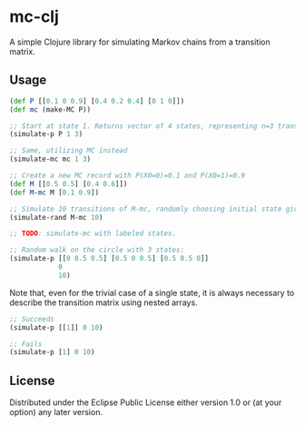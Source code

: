 # mc-clj

A simple Clojure library for simulating Markov chains from a transition matrix.

## Usage

```clojure
(def P [[0.1 0 0.9] [0.4 0.2 0.4] [0 1 0]])
(def mc (make-MC P))

;; Start at state 1. Returns vector of 4 states, representing n=3 transitions.
(simulate-p P 1 3)

;; Same, utilizing MC instead
(simulate-mc mc 1 3)

;; Create a new MC record with P(X0=0)=0.1 and P(X0=1)=0.9
(def M [[0.5 0.5] [0.4 0.6]])
(def M-mc M [0.1 0.9])

;; Simulate 10 transitions of M-mc, randomly choosing initial state given [0.1 0.9].
(simulate-rand M-mc 10)

;; TODO: simulate-mc with labeled states.

;; Random walk on the circle with 3 states:
(simulate-p [[0 0.5 0.5] [0.5 0 0.5] [0.5 0.5 0]]
            0
            10)
```

Note that, even for the trivial case of a single state,
it is always necessary to describe the transition matrix using nested arrays.

```clojure
;; Succeeds
(simulate-p [[1]] 0 10)

;; Fails
(simulate-p [1] 0 10)
```

## License

Distributed under the Eclipse Public License either version 1.0 or (at
your option) any later version.
